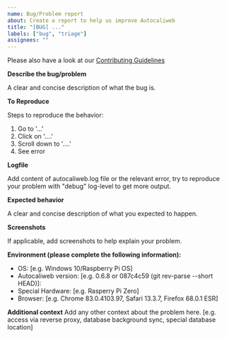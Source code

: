 ```yaml
---
name: Bug/Problem report
about: Create a report to help us improve Autocaliweb
title: "[BUG] ..."
labels: ["bug", "triage"]
assignees: ""
---
```


Please also have a look at our [Contributing Guidelines](https://github.com/gelbphoenix/autocaliweb/blob/master/CONTRIBUTING.md)

**Describe the bug/problem**

A clear and concise description of what the bug is.

**To Reproduce**

Steps to reproduce the behavior:

1. Go to '...'
2. Click on '....'
3. Scroll down to '....'
4. See error

**Logfile**

Add content of autocaliweb.log file or the relevant error, try to reproduce your problem with "debug" log-level to get more output.

**Expected behavior**

A clear and concise description of what you expected to happen.

**Screenshots**

If applicable, add screenshots to help explain your problem.

**Environment (please complete the following information):**

- OS: [e.g. Windows 10/Raspberry Pi OS]
- Autocaliweb version: [e.g. 0.6.8 or 087c4c59 (git rev-parse --short HEAD)]:
- Special Hardware: [e.g. Rasperry Pi Zero]
- Browser: [e.g. Chrome 83.0.4103.97, Safari 13.3.7, Firefox 68.0.1 ESR]

**Additional context**
Add any other context about the problem here. [e.g. access via reverse proxy, database background sync, special database location]
